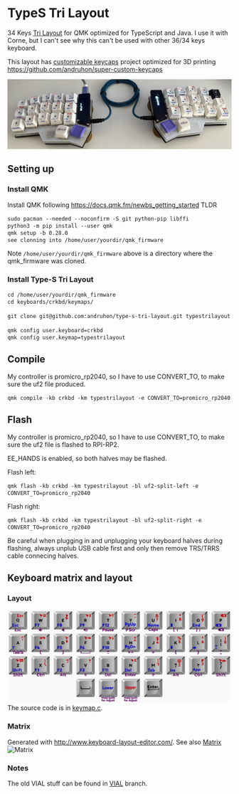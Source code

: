 # TypeS Tri Layout
34 Keys [Tri Layout](https://docs.qmk.fm/features/tri_layer) for QMK optimized for TypeScript and Java.
I use it with Corne, but I can't see why this can't be used with other 36/34 keys keyboard.

This layout has [customizable keycaps](https://github.com/andruhon/super-custom-keycaps) project optimized for 3D printing  
https://github.com/andruhon/super-custom-keycaps

![Corne with TypeS Tri Layout](keyboard.png)

## Setting up
### Install QMK
Install QMK following https://docs.qmk.fm/newbs_getting_started
TLDR
```
sudo pacman --needed --noconfirm -S git python-pip libffi
python3 -m pip install --user qmk
qmk setup -b 0.28.0
see clonning into /home/user/yourdir/qmk_firmware
```
Note `/home/user/yourdir/qmk_firmware` above is a directory where the qmk_firmware was cloned.

### Install Type-S Tri Layout
```
cd /home/user/yourdir/qmk_firmware
cd keyboards/crkbd/keymaps/

git clone git@github.com:andruhon/type-s-tri-layout.git typestrilayout

qmk config user.keyboard=crkbd
qmk config user.keymap=typestrilayout
```

## Compile
My controller is promicro_rp2040, so I have to use CONVERT_TO,
to make sure the uf2 file produced.
```
qmk compile -kb crkbd -km typestrilayout -e CONVERT_TO=promicro_rp2040
```

## Flash
My controller is promicro_rp2040, so I have to use CONVERT_TO,
to make sure the uf2 file is flashed to RPI-RP2.

EE_HANDS is enabled, so both halves may be flashed.

Flash left:
```
qmk flash -kb crkbd -km typestrilayout -bl uf2-split-left -e CONVERT_TO=promicro_rp2040
```

Flash right:
```
qmk flash -kb crkbd -km typestrilayout -bl uf2-split-right -e CONVERT_TO=promicro_rp2040
```

Be careful when plugging in and unplugging your keyboard halves during flashing, always 
unplub USB cable first and only then remove TRS/TRRS cable connecing halves.

## Keyboard matrix and layout

### Layout
![Layout](layout-20250326.png)
The source code is in [keymap.c](keymap.c).

### Matrix
Generated with http://www.keyboard-layout-editor.com/.
See also [Matrix](matrix.json)
![Matrix](matrix.png)

### Notes
The old VIAL stuff can be found in [VIAL](https://github.com/andruhon/corne3x5/tree/vial) branch.
